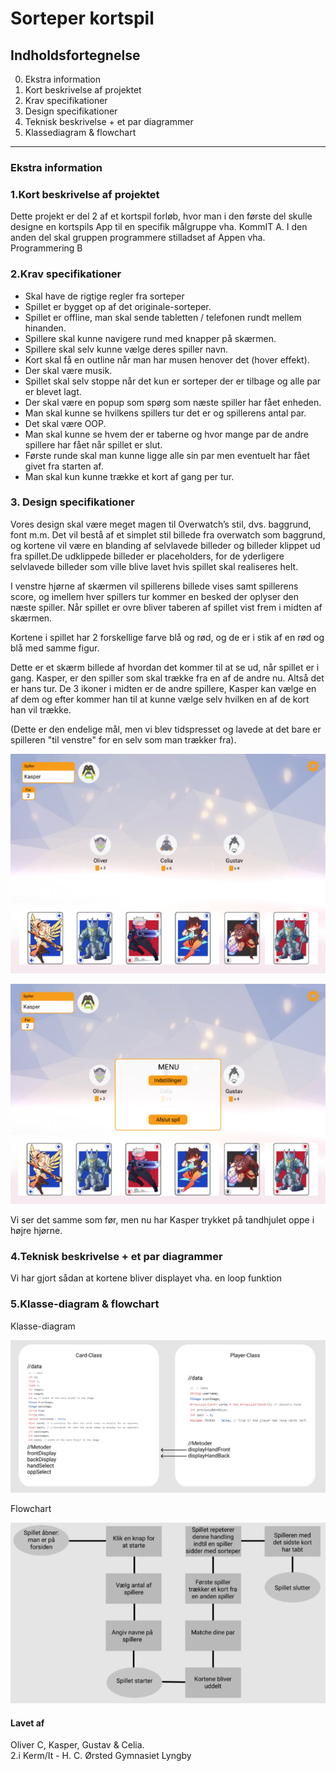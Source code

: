 # Sorteper kortspil

## Indholdsfortegnelse
0. Ekstra information
1. Kort beskrivelse af projektet
2. Krav specifikationer
3. Design specifikationer
4. Teknisk beskrivelse + et par diagrammer
5. Klassediagram & flowchart

---
### Ekstra information


### 1.Kort beskrivelse af projektet
Dette projekt er del 2 af et kortspil forløb, hvor man i den første del skulle designe en kortspils App til en specifik målgruppe vha. KommIT A. I den anden del skal gruppen programmere stilladset af Appen vha. Programmering B

### 2.Krav specifikationer
- Skal have de rigtige regler fra sorteper
- Spillet er bygget op af det originale-sorteper.
- Spillet er offline, man skal sende tabletten / telefonen rundt mellem hinanden.
- Spillere skal kunne navigere rund med knapper på skærmen.
- Spillere skal selv kunne vælge deres spiller navn.
- Kort skal få en outline når man har musen henover det (hover effekt).
- Der skal være musik.
- Spillet skal selv stoppe når det kun er sorteper der er tilbage og alle par er blevet lagt.
- Der skal være en popup som spørg som næste spiller har fået enheden.
- Man skal kunne se hvilkens spillers tur det er og spillerens antal par.
- Det skal være OOP.
- Man skal kunne se hvem der er taberne og hvor mange par de andre spillere har fået når spillet er slut.
- Første runde skal man kunne ligge alle sin par men eventuelt har fået givet fra starten af.
- Man skal kun kunne trække et kort af gang per tur.

### 3. Design specifikationer
Vores design skal være meget magen til Overwatch’s stil, dvs. baggrund, font m.m. Det vil bestå af et simplet stil billede fra overwatch som baggrund, og kortene vil være en blanding af selvlavede billeder og billeder klippet ud fra spillet.De udklippede billeder er placeholders, for de yderligere selvlavede billeder som ville blive lavet hvis spillet skal realiseres helt.

I venstre hjørne af skærmen vil spillerens billede vises samt spillerens score, og imellem hver spillers tur kommer en besked der oplyser den næste spiller. Når spillet er ovre bliver taberen af spillet vist frem i midten af skærmen. 

Kortene i spillet har 2 forskellige farve blå og rød, og de er i stik af en rød og blå med samme figur.

Dette er et skærm billede af hvordan det kommer til at se ud, når spillet er i gang. Kasper, er den spiller som skal trække fra en af de andre nu. Altså det er hans tur. De 3 ikoner i midten er de andre  spillere, Kasper kan vælge en af dem og efter kommer han til at kunne vælge selv hvilken en af de kort han vil trække.

(Dette er den endelige mål, men vi blev tidspresset og lavede at det bare er spilleren "til venstre" for en selv som man trækker fra).

![in game, spiller vælger hvem de skal trække fra](https://raw.githubusercontent.com/orc13a/Sorteper-kortspil/README-files/Kortspil1.png "Img1")

![Billede af in game menu](https://raw.githubusercontent.com/orc13a/Sorteper-kortspil/README-files/Kortspil2.png "img2")

Vi ser det samme som før, men nu har Kasper trykket på tandhjulet oppe i højre hjørne.

### 4.Teknisk beskrivelse + et par diagrammer
Vi har gjort sådan at kortene bliver displayet vha. en loop funktion 

### 5.Klasse-diagram & flowchart
Klasse-diagram

![Billede af klasse-diagram](https://raw.githubusercontent.com/orc13a/Sorteper-kortspil/README-files/V3-Klassediagram.PNG "img3") 

Flowchart

![Billede af Flowchart](https://raw.githubusercontent.com/orc13a/Sorteper-kortspil/README-files/Kortspil4.png "img4")

#### Lavet af 
Oliver C, Kasper, Gustav & Celia.<br>
2.i Kerm/It - H. C. Ørsted Gymnasiet Lyngby


